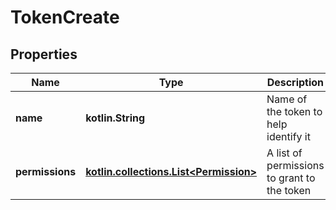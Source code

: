 
# TokenCreate

## Properties
| Name | Type | Description | Notes |
| ------------ | ------------- | ------------- | ------------- |
| **name** | **kotlin.String** | Name of the token to help identify it |  |
| **permissions** | [**kotlin.collections.List&lt;Permission&gt;**](Permission.md) | A list of permissions to grant to the token |  |




